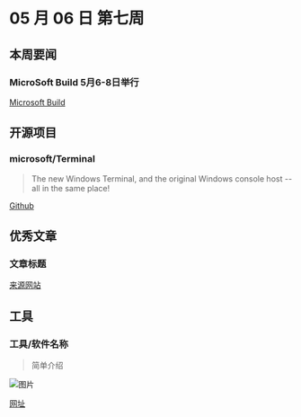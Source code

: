 # 05 月 06 日 第七周

## 本周要闻

### MicroSoft Build 5月6-8日举行

[Microsoft Build](https://mybuild.techcommunity.microsoft.com/home#top-anchor)

## 开源项目

### microsoft/Terminal

<Badge text="C++" type="tip" vertical="middle"/>

> The new Windows Terminal, and the original Windows console host -- all in the same place!

[Github](https://github.com/microsoft/Terminal)

## 优秀文章

### 文章标题

[来源网站](文章链接)

## 工具

### 工具/软件名称

> 简单介绍

![图片](https://图片地址)

[网址](https://网址)
